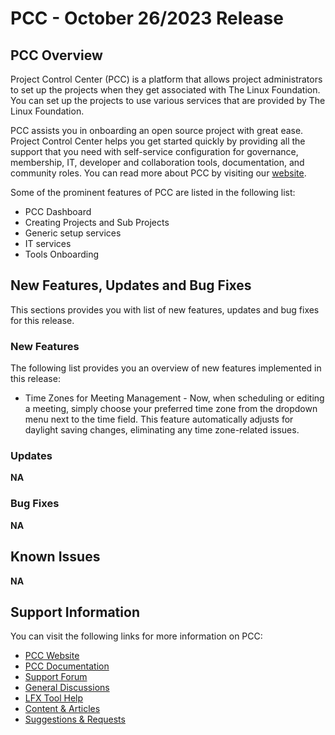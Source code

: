 # PCC - October 26/2023 Release

## PCC Overview

Project Control Center (PCC) is a platform that allows project administrators to set up the projects when they get associated with The Linux Foundation. You can set up the projects to use various services that are provided by The Linux Foundation.

PCC assists you in onboarding an open source project with great ease. Project Control Center helps you get started quickly by providing all the support that you need with self-service configuration for governance, membership, IT, developer and collaboration tools, documentation, and community roles. You can read more about PCC by visiting our [website](https://lfx.linuxfoundation.org/tools/project-control-center).

Some of the prominent features of PCC are listed in the following list:

* PCC Dashboard
* Creating Projects and Sub Projects
* Generic setup services
* IT services
* Tools Onboarding

## New Features, Updates and Bug Fixes

This sections provides you with list of new features, updates and bug fixes for this release.

### New Features

The following list provides you an overview of new features implemented in this release:

* Time Zones for Meeting Management - Now, when scheduling or editing a meeting, simply choose your preferred time zone from the dropdown menu next to the time field. This feature automatically adjusts for daylight saving changes, eliminating any time zone-related issues.

### Updates

**NA**

### Bug Fixes

**NA**

## Known Issues <a href="#lfxprojectcontrolcenter-pcc-releasenotes-knownissues" id="lfxprojectcontrolcenter-pcc-releasenotes-knownissues"></a>

**NA**

## Support Information <a href="#lfxprojectcontrolcenter-pcc-releasenotes-supportinformation" id="lfxprojectcontrolcenter-pcc-releasenotes-supportinformation"></a>

You can visit the following links for more information on PCC:

* [PCC Website](https://lfx.linuxfoundation.org/tools/project-control-center)
* [PCC Documentation](https://docs.linuxfoundation.org/lfx/project-control-center-pre-release)
* [Support Forum](https://community.lfx.dev)
* [General Discussions](https://community.lfx.dev/c/lfx-general-discussion/72)
* [LFX Tool Help](https://community.lfx.dev/c/help/62)
* [Content & Articles](https://community.lfx.dev/c/content-articles/58)
* [Suggestions & Requests](https://community.lfx.dev/c/suggestion-box/70)
